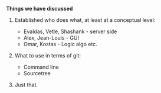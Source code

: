 **Things we have discussed**

1. Established who does what, at least at a conceptual level:
    * Evaldas, Vetle, Shashank - server side
    * Alex, Jean-Louis - GUI
    * Omar, Kostas - Logic algo etc.

2. What to use in terms of git:
    * Command line
    * Sourcetree

3. Just that.